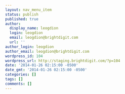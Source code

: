 ```yaml
---
layout: nav_menu_item
status: publish
published: true
author:
  display_name: leogdion
  login: leogdion
  email: leogdion@brightdigit.com
  url: ''
author_login: leogdion
author_email: leogdion@brightdigit.com
wordpress_id: 104
wordpress_url: http://staging.brightdigit.com/?p=104
date: '2014-01-26 02:15:00 -0500'
date_gmt: '2014-01-26 02:15:00 -0500'
categories: []
tags: []
comments: []
---
```


